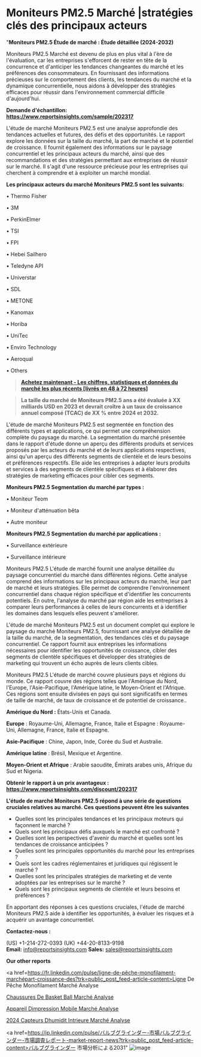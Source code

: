 # Moniteurs PM2.5 Marché |stratégies clés des principaux acteurs

"<strong>Moniteurs PM2.5 Étude de marché : Étude détaillée (2024-2032)</strong>

Moniteurs PM2.5 Marché est devenu de plus en plus vital à l'ère de l'évaluation, car les entreprises s'efforcent de rester en tête de la concurrence et d'anticiper les tendances changeantes du marché et les préférences des consommateurs. En fournissant des informations précieuses sur le comportement des clients, les tendances du marché et la dynamique concurrentielle, nous aidons à développer des stratégies efficaces pour réussir dans l'environnement commercial difficile d'aujourd'hui.

<strong>Demande d'échantillon: <a href=https://www.reportsinsights.com/sample/202317>https://www.reportsinsights.com/sample/202317</a></strong>

L'étude de marché Moniteurs PM2.5 est une analyse approfondie des tendances actuelles et futures, des défis et des opportunités. Le rapport explore les données sur la taille du marché, la part de marché et le potentiel de croissance. Il fournit également des informations sur le paysage concurrentiel et les principaux acteurs du marché, ainsi que des recommandations et des stratégies permettant aux entreprises de réussir sur le marché. Il s'agit d'une ressource précieuse pour les entreprises qui cherchent à comprendre et à exploiter un marché mondial.

<strong>Les principaux acteurs du marché Moniteurs PM2.5 sont les suivants:</strong>

• Thermo Fisher

• 3M

• PerkinElmer

• TSI

• FPI

• Hebei Sailhero

• Teledyne API

• Universtar

• SDL

• METONE

• Kanomax

• Horiba

• UniTec

• Enviro Technology

• Aeroqual

• Others
<blockquote><a href=https://www.reportsinsights.com/buynow/202317><span style=text-decoration: underline;><strong>Achetez maintenant - Les chiffres, statistiques et données du marché les plus récents [livrés en 48 à 72 heures]</strong></span></a></blockquote>
<blockquote><span style=text-decoration: underline;><strong>La taille du marché de Moniteurs PM2.5 ans a été évaluée à XX milliards USD en 2023 et devrait croître à un taux de croissance annuel composé (TCAC) de XX % entre 2024 et 2032.</strong></span></blockquote>
L'étude de marché Moniteurs PM2.5 est segmentée en fonction des différents types et applications, ce qui permet une compréhension complète du paysage du marché. La segmentation du marché présentée dans le rapport d'étude donne un aperçu des différents produits et services proposés par les acteurs du marché et de leurs applications respectives, ainsi qu'un aperçu des différents segments de clientèle et de leurs besoins et préférences respectifs. Elle aide les entreprises à adapter leurs produits et services à des segments de clientèle spécifiques et à élaborer des stratégies de marketing efficaces pour cibler ces segments.

<strong>Moniteurs PM2.5 Segmentation du marché par types :</strong>

• Moniteur Teom

• Moniteur d'atténuation bêta

• Autre moniteur

<strong>Moniteurs PM2.5 Segmentation du marché par applications :</strong>

• Surveillance extérieure

• Surveillance intérieure

Moniteurs PM2.5 L'étude de marché fournit une analyse détaillée du paysage concurrentiel du marché dans différentes régions. Cette analyse comprend des informations sur les principaux acteurs du marché, leur part de marché et leurs stratégies. Elle permet de comprendre l'environnement concurrentiel dans chaque région spécifique et d'identifier les concurrents potentiels. En outre, l'analyse du marché par région aide les entreprises à comparer leurs performances à celles de leurs concurrents et à identifier les domaines dans lesquels elles peuvent s'améliorer.

L'étude de marché Moniteurs PM2.5 est un document complet qui explore le paysage du marché Moniteurs PM2.5, fournissant une analyse détaillée de la taille du marché, de la segmentation, des tendances clés et du paysage concurrentiel. Ce rapport fournit aux entreprises les informations nécessaires pour identifier les opportunités de croissance, cibler des segments de clientèle spécifiques et développer des stratégies de marketing qui trouvent un écho auprès de leurs clients cibles.

Moniteurs PM2.5 L'étude de marché couvre plusieurs pays et régions du monde. Ce rapport couvre des régions telles que l'Amérique du Nord, l'Europe, l'Asie-Pacifique, l'Amérique latine, le Moyen-Orient et l'Afrique. Ces régions sont ensuite divisées en pays qui sont significatifs en termes de taille de marché, de taux de croissance et de potentiel de croissance..

<strong>Amérique du Nord :</strong> États-Unis et Canada.

<strong>Europe</strong> : Royaume-Uni, Allemagne, France, Italie et Espagne : Royaume-Uni, Allemagne, France, Italie et Espagne.

<strong>Asie-Pacifique</strong> : Chine, Japon, Inde, Corée du Sud et Australie.

<strong>Amérique latine</strong> : Brésil, Mexique et Argentine.

<strong>Moyen-Orient et Afrique</strong> : Arabie saoudite, Émirats arabes unis, Afrique du Sud et Nigeria.

<strong>Obtenir le rapport à un prix avantageux : <a href=https://www.reportsinsights.com/discount/202317>https://www.reportsinsights.com/discount/202317</a></strong>

<strong>L'étude de marché Moniteurs PM2.5 répond à une série de questions cruciales relatives au marché. Ces questions peuvent être les suivantes</strong>
<ul>
  <li>Quelles sont les principales tendances et les principaux moteurs qui façonnent le marché ?</li>
  <li>Quels sont les principaux défis auxquels le marché est confronté ?</li>
  <li>Quelles sont les perspectives d'avenir du marché et quelles sont les tendances de croissance anticipées ?</li>
  <li>Quelles sont les principales opportunités du marché pour les entreprises ?</li>
  <li>Quels sont les cadres réglementaires et juridiques qui régissent le marché ?</li>
  <li>Quelles sont les principales stratégies de marketing et de vente adoptées par les entreprises sur le marché ?</li>
  <li>Quels sont les principaux segments de clientèle et leurs besoins et préférences ?</li>
</ul>
En apportant des réponses à ces questions cruciales, l'étude de marché Moniteurs PM2.5 aide à identifier les opportunités, à évaluer les risques et à acquérir un avantage concurrentiel.

<strong>Contactez-nous :</strong>

(US) +1-214-272-0393
(UK) +44-20-8133-9198
<strong>Email:</strong> <a>info@reportsinsights.com</a>
<strong>Sales:</strong> <a>sales@reportsinsights.com</a>

<strong>Our other reports</strong>

<a href=https://fr.linkedin.com/pulse/ligne-de-pêche-monofilament-marchépart-croissance-des?trk=public_post_feed-article-content>Ligne De Pêche Monofilament Marché Analyse</a>

<a href=https://www.linkedin.com/pulse/chaussures-de-basket-ball-march%C3%A9informations-gcuxf/>Chaussures De Basket Ball Marché Analyse</a>

<a href=https://www.linkedin.com/pulse/appareil-dimpression-mobile-march%C3%A9s-perspectives-8odzf/>Appareil Dimpression Mobile Marché Analyse</a>

<a href=https://www.linkedin.com/pulse/2024-capteurs-dhumidit%C3%A9-int%C3%A9rieure-march%C3%A9-rapport-rz7kc/>2024 Capteurs Dhumidit Intrieure Marché Analyse</a>

<a href=https://jp.linkedin.com/pulse/バルブグラインダー-市場バルブグラインダー-市場調査レポート-market-report-news?trk=public_post_feed-article-content>バルブグラインダー 市場分析による2031</a>"
![image](https://github.com/daminid12/RImarketTech/assets/158430485/b8dc3f8b-5023-42e6-8e64-2a62ad6a13ed)
